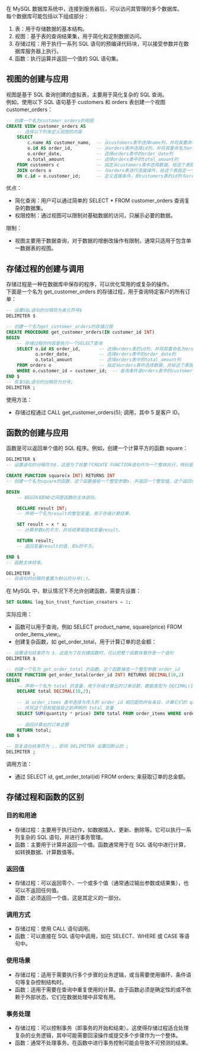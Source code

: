 在 MySQL 数据库系统中，连接到服务器后，可以访问其管理的多个数据库。<br />每个数据库可能包括以下组成部分：

1. 表：用于存储数据的基本结构。
2. 视图：基于表的查询结果集，用于简化和定制数据访问。
3. 存储过程：用于执行一系列 SQL 语句的预编译代码块，可以接受参数并在数据库服务器上执行。
4. 函数：执行运算并返回一个值的 SQL 语句集。

## 视图的创建与应用
视图是基于 SQL 查询创建的虚拟表，主要用于简化复杂的 SQL 查询。<br />例如，使用以下 SQL 语句基于 customers 和 orders 表创建一个视图 customer_orders：
```sql
-- 创建一个名为customer_orders的视图
CREATE VIEW customer_orders AS 
    -- 选择以下列来定义视图的内容
    SELECT 
        c.name AS customer_name,  -- 从customers表中选择name列，并将其重命名为customer_name
        o.id AS order_id,         -- 从orders表中选择id列，并将其重命名为order_id
        o.order_date,             -- 选择orders表中的order_date列
        o.total_amount            -- 选择orders表中的total_amount列
    FROM customers c              -- 指定从customers表中选择数据，给这个表指定一个别名c
    JOIN orders o                 -- 与orders表进行连接操作，给这个表指定一个别名o
    ON c.id = o.customer_id;      -- 定义连接条件，即customers表的id列与orders表的customer_id列相匹配
```
优点：

- 简化查询：用户可以通过简单的 SELECT * FROM customer_orders 查询复杂的数据集。
- 权限控制：通过视图可以限制对基础数据的访问，只展示必要的数据。

限制：

- 视图主要用于数据查询，对于数据的增删改操作有限制，通常只适用于包含单一数据表的视图。

## 存储过程的创建与调用
存储过程是一种在数据库中保存的程序，可以优化常用的或复杂的操作。<br />下面是一个名为 get_customer_orders 的存储过程，用于查询特定客户的所有订单：
```sql
-- 设置SQL语句的分隔符为美元符号$
DELIMITER $

-- 创建一个名为get_customer_orders的存储过程
CREATE PROCEDURE get_customer_orders(IN customer_id INT)
BEGIN
    -- 存储过程的内容是执行一个SELECT查询
    SELECT o.id AS order_id,       -- 选择orders表的id列，并将其重命名为order_id
           o.order_date,           -- 选择orders表中的order_date列
           o.total_amount          -- 选择orders表中的total_amount列
    FROM orders o                  -- 指定从orders表中选择数据，并给这个表指定一个别名o
    WHERE o.customer_id = customer_id;  -- 查询条件是orders表中的customer_id列等于传入的customer_id参数
END $
-- 恢复SQL语句的分隔符为分号;
DELIMITER ;
```
使用方法：

- 存储过程通过 CALL get_customer_orders(5); 调用，其中 5 是客户 ID。

## 函数的创建与应用
函数是可以返回单个值的 SQL 程序。例如，创建一个计算平方的函数 square：
```sql
DELIMITER $ 
-- 设置语句的分隔符为$，这是为了将整个CREATE FUNCTION语句作为一个整体执行，特别是当函数体内有多条语句时。

CREATE FUNCTION square(x INT) RETURNS INT
-- 创建一个名为square的函数，这个函数接收一个整型参数x，并返回一个整型值。这个返回值是参数x的平方。

BEGIN
    -- BEGIN和END之间是函数的主体部分。

    DECLARE result INT;
    -- 声明一个名为result的整型变量，用于存储计算结果。

    SET result = x * x;
    -- 计算参数x的平方，并将结果赋值给变量result。

    RETURN result;
    -- 返回变量result的值，即x的平方。

END $
-- 函数主体结束。

DELIMITER ;
-- 将语句的分隔符重置为默认的分号(;)。
```
在 MySQL 中，默认情况下不允许创建函数，需要先设置：
```sql
SET GLOBAL log_bin_trust_function_creators = 1;
```
实际应用：

- 函数可以用于查询，例如 SELECT product_name, square(price) FROM order_items_view;。
- 创建复杂函数，如 get_order_total，用于计算订单的总金额：
```sql
-- 设置语句结束符为 $，这是为了在创建函数时，可以把整个函数体看作是一个语句
DELIMITER $

-- 创建一个名为 get_order_total 的函数，这个函数接收一个整型参数 order_id
CREATE FUNCTION get_order_total(order_id INT) RETURNS DECIMAL(10,2)
BEGIN
    -- 声明一个名为 total 的变量，用于存储计算出的订单总额，数据类型为 DECIMAL(10,2)，即最多10位数，其中小数点后2位
    DECLARE total DECIMAL(10,2);
    
    -- 从 order_items 表中选择与传入的 order_id 相匹配的所有条目，计算它们的 quantity（数量）与 price（价格）之积的总和
    -- 并将这个总和赋值给之前声明的 total 变量
    SELECT SUM(quantity * price) INTO total FROM order_items WHERE order_id = order_id;
    
    -- 返回计算出的订单总额
    RETURN total;
END $

-- 恢复语句结束符为 ;，即将 DELIMITER 设置回默认的 ;
DELIMITER ;
```
调用方法：

- 通过 SELECT id, get_order_total(id) FROM orders; 来获取订单的总金额。

## 存储过程和函数的区别
### **目的和用途**

- 存储过程：主要用于执行动作，如数据插入、更新、删除等。它可以执行一系列复杂的 SQL 语句，并进行事务管理。
- 函数：主要用于计算并返回一个值。函数通常用于在 SQL 语句中进行计算，如转换数据、计算数值等。
### **返回值**

- 存储过程：可以返回零个、一个或多个值（通常通过输出参数或结果集），也可以不返回任何值。
- 函数：必须返回一个值，这是其定义的一部分。
### **调用方式**

- 存储过程：使用 CALL 语句调用。
- 函数：可以直接在 SQL 语句中调用，如在 SELECT、WHERE 或 CASE 等语句中。
### **使用场景**

- 存储过程：适用于需要执行多个步骤的业务逻辑，或当需要使用循环、条件语句等复杂控制结构时。
- 函数：适用于需要在查询中重复使用的计算。由于函数必须是确定性的或不依赖于外部状态，它们在数据处理中非常有用。
### **事务处理**

- 存储过程：可以控制事务（即事务的开始和结束）。这使得存储过程适合处理复杂的业务逻辑，其中可能需要回滚操作或提交多个步骤作为一个整体。
- 函数：通常不处理事务。在函数中进行事务控制可能会导致不可预测的结果。

